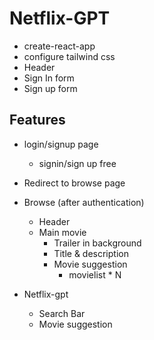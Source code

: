 # Netflix-GPT
- create-react-app
- configure tailwind css
- Header
- Sign In form
- Sign up form
## Features
- login/signup page
    - signin/sign up free
- Redirect to browse page

- Browse (after authentication)
    - Header
    - Main movie
        - Trailer in background
        - Title & description
        - Movie suggestion
            - movielist * N
- Netflix-gpt
  - Search Bar
  - Movie suggestion